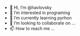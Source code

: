 - 👋 Hi, I’m @havlovsky
- 👀 I’m interested in programing
- 🌱 I’m currently learning pyrhon
- 💞️ I’m looking to collaborate on ...
- 📫 How to reach me ...

<!---
havlovsky/havlovsky is a ✨ special ✨ repository because its `README.md` (this file) appears on your GitHub profile.
You can click the Preview link to take a look at your changes.
--->
